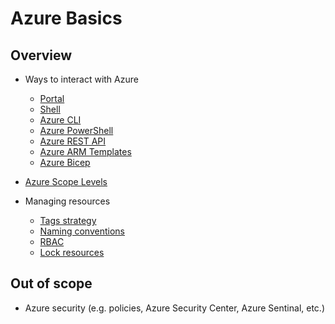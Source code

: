 # Azure Basics

## Overview

* Ways to interact with Azure
  * [Portal](https://portal.azure.com)
  * [Shell](https://shell.azure.com)
  * [Azure CLI](https://docs.microsoft.com/en-us/cli/azure/)
  * [Azure PowerShell](https://docs.microsoft.com/en-us/powershell/azure/)
  * [Azure REST API](https://docs.microsoft.com/en-us/rest/api/azure/)
  * [Azure ARM Templates](https://docs.microsoft.com/en-us/azure/azure-resource-manager/templates/overview)
  * [Azure Bicep](https://docs.microsoft.com/en-us/azure/azure-resource-manager/templates/bicep-decompile)

* [Azure Scope Levels](https://docs.microsoft.com/en-us/azure/azure-resource-manager/management/overview#understand-scope)

* Managing resources
  * [Tags strategy](https://docs.microsoft.com/en-us/azure/cloud-adoption-framework/ready/azure-best-practices/resource-tagging)
  * [Naming conventions](https://docs.microsoft.com/en-us/azure/cloud-adoption-framework/ready/azure-best-practices/resource-naming)
  * [RBAC](https://docs.microsoft.com/en-us/azure/role-based-access-control/)
  * [Lock resources](https://docs.microsoft.com/en-us/azure/azure-resource-manager/management/lock-resources)

## Out of scope

* Azure security (e.g. policies, Azure Security Center, Azure Sentinal, etc.)

